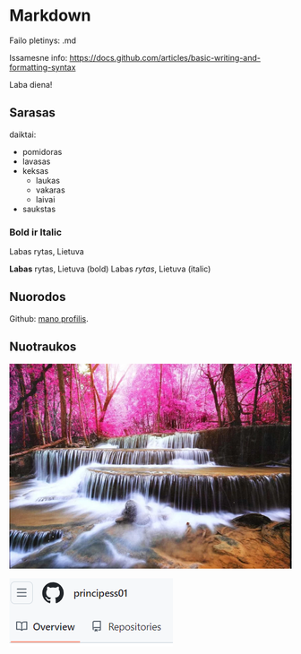 # Markdown

Failo pletinys: .md 

Issamesne info: https://docs.github.com/articles/basic-writing-and-formatting-syntax

Laba diena!

## Sarasas

daiktai:
- pomidoras
- lavasas
- keksas
  - laukas
  - vakaras
  - laivai
- saukstas

### Bold ir Italic

Labas rytas, Lietuva

**Labas** rytas, Lietuva (bold)
Labas _rytas_, Lietuva (italic)

## Nuorodos 
Github: [mano profilis](https://github.com/principess01).

## Nuotraukos

![alt text](image-1.png)

![alt text]({EA9B9056-0604-46B2-BA1F-9ED3DCBEBB2A}.png)
